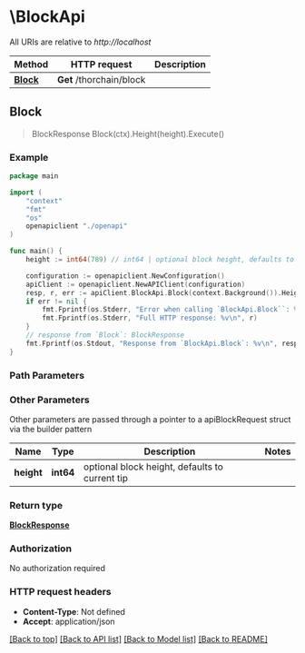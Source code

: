 # \BlockApi

All URIs are relative to *http://localhost*

Method | HTTP request | Description
------------- | ------------- | -------------
[**Block**](BlockApi.md#Block) | **Get** /thorchain/block | 



## Block

> BlockResponse Block(ctx).Height(height).Execute()





### Example

```go
package main

import (
    "context"
    "fmt"
    "os"
    openapiclient "./openapi"
)

func main() {
    height := int64(789) // int64 | optional block height, defaults to current tip (optional)

    configuration := openapiclient.NewConfiguration()
    apiClient := openapiclient.NewAPIClient(configuration)
    resp, r, err := apiClient.BlockApi.Block(context.Background()).Height(height).Execute()
    if err != nil {
        fmt.Fprintf(os.Stderr, "Error when calling `BlockApi.Block``: %v\n", err)
        fmt.Fprintf(os.Stderr, "Full HTTP response: %v\n", r)
    }
    // response from `Block`: BlockResponse
    fmt.Fprintf(os.Stdout, "Response from `BlockApi.Block`: %v\n", resp)
}
```

### Path Parameters



### Other Parameters

Other parameters are passed through a pointer to a apiBlockRequest struct via the builder pattern


Name | Type | Description  | Notes
------------- | ------------- | ------------- | -------------
 **height** | **int64** | optional block height, defaults to current tip | 

### Return type

[**BlockResponse**](BlockResponse.md)

### Authorization

No authorization required

### HTTP request headers

- **Content-Type**: Not defined
- **Accept**: application/json

[[Back to top]](#) [[Back to API list]](../README.md#documentation-for-api-endpoints)
[[Back to Model list]](../README.md#documentation-for-models)
[[Back to README]](../README.md)

